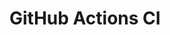 # GitHub Actions CI


























































































































































































































































































































































































































































































































































































































































































































































































































































































































































